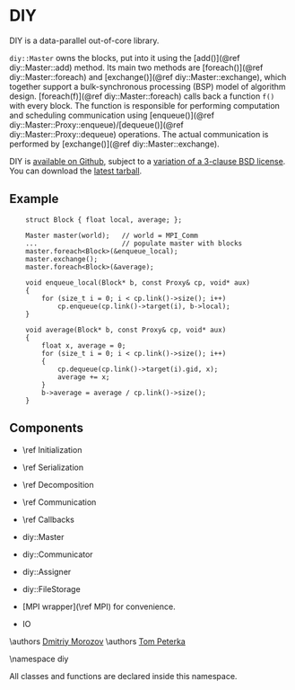DIY
===

DIY is a data-parallel out-of-core library.

`diy::Master` owns the blocks, put into it using the
[add()](@ref diy::Master::add)
method.  Its main two methods are [foreach()](@ref diy::Master::foreach) and
[exchange()](@ref diy::Master::exchange),
which together support a bulk-synchronous processing (BSP) model of algorithm design.
[foreach(f)](@ref diy::Master::foreach) calls back a function `f()` with every block.
The function is responsible for performing computation and scheduling communication using
[enqueue()](@ref diy::Master::Proxy::enqueue)/[dequeue()](@ref diy::Master::Proxy::dequeue)
operations. The actual communication is performed by
[exchange()](@ref diy::Master::exchange).

DIY is [available on Github](http://github.com/diatomic/diy2),
subject to a [variation of a 3-clause BSD license](https://github.com/diatomic/diy2/blob/master/LICENSE.txt).
You can download the [latest tarball](https://github.com/diatomic/diy2/archive/master.tar.gz).


Example
-------

~~~~{.cpp}
    struct Block { float local, average; };

    Master master(world);   // world = MPI_Comm
    ...                     // populate master with blocks
    master.foreach<Block>(&enqueue_local);
    master.exchange();
    master.foreach<Block>(&average);

    void enqueue_local(Block* b, const Proxy& cp, void* aux)
    {
        for (size_t i = 0; i < cp.link()->size(); i++)
            cp.enqueue(cp.link()->target(i), b->local);
    }

    void average(Block* b, const Proxy& cp, void* aux)
    {
        float x, average = 0;
        for (size_t i = 0; i < cp.link()->size(); i++)
        {
            cp.dequeue(cp.link()->target(i).gid, x);
            average += x;
        }
        b->average = average / cp.link()->size();
    }
~~~~


Components
----------

 - \ref Initialization
 - \ref Serialization
 - \ref Decomposition
 - \ref Communication
 - \ref Callbacks

 - diy::Master
 - diy::Communicator
 - diy::Assigner
 - diy::FileStorage
 - [MPI wrapper](\ref MPI) for convenience.
 - IO

\authors [Dmitriy Morozov](http://mrzv.org)
\authors [Tom Peterka](http://www.mcs.anl.gov/~tpeterka/)

\namespace diy

All classes and functions are declared inside this namespace.
